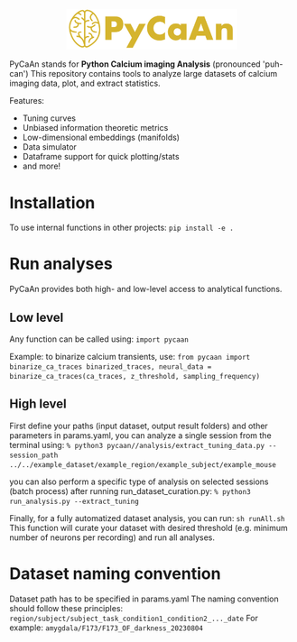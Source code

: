 <p align="center">
  <img width="60%" src="docs/logo.png">
</p>

PyCaAn stands for  **Python Calcium imaging Analysis** (pronounced 'puh-can')
This repository contains tools to analyze large datasets of calcium imaging data, plot, and extract statistics.

Features:
- Tuning curves
- Unbiased information theoretic metrics
- Low-dimensional embeddings (manifolds)
- Data simulator
- Dataframe support for quick plotting/stats
- and more!

# Installation
To use internal functions in other projects:
`
pip install -e .
`

# Run analyses
PyCaAn provides both high- and low-level access to analytical functions.

## Low level
Any function can be called using:
`
import pycaan
`

Example: to binarize calcium transients, use:
`
from pycaan import binarize_ca_traces
binarized_traces, neural_data = binarize_ca_traces(ca_traces, z_threshold, sampling_frequency)
`

## High level
First define your paths (input dataset, output result folders) and other parameters in params.yaml,
you can analyze a single session from the terminal using:
`
% python3 pycaan//analysis/extract_tuning_data.py --session_path ../../example_dataset/example_region/example_subject/example_mouse
`

you can also perform a specific type of analysis on selected sessions (batch process) after running run_dataset_curation.py:
`
% python3 run_analysis.py --extract_tuning
`

Finally, for a fully automatized dataset analysis, you can run:
`
sh runAll.sh
`
This function will curate your dataset with desired threshold (e.g. minimum number of neurons per recording) and run all analyses.

# Dataset naming convention
Dataset path has to be specified in params.yaml
The naming convention should follow these principles:
`
region/subject/subject_task_condition1_condition2_..._date
`
For example:
`
amygdala/F173/F173_OF_darkness_20230804
`
